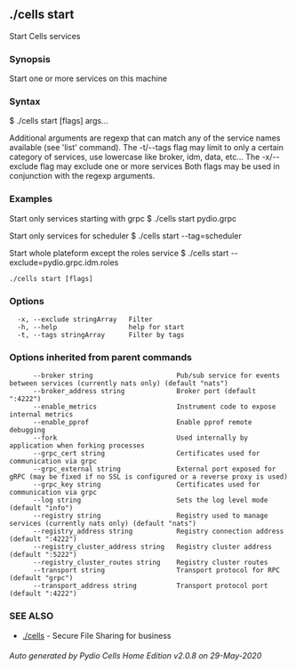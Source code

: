## ./cells start

Start Cells services

### Synopsis

Start one or more services on this machine

### Syntax

$ ./cells start [flags] args...

Additional arguments are regexp that can match any of the service names available (see 'list' command).
The -t/--tags flag may limit to only a certain category of services, use lowercase like broker, idm, data, etc...
The -x/--exclude flag may exclude one or more services
Both flags may be used in conjunction with the regexp arguments.

### Examples

Start only services starting with grpc
$ ./cells start pydio.grpc

Start only services for scheduler
$ ./cells start --tag=scheduler

Start whole plateform except the roles service
$ ./cells start --exclude=pydio.grpc.idm.roles



```
./cells start [flags]
```

### Options

```
  -x, --exclude stringArray   Filter
  -h, --help                  help for start
  -t, --tags stringArray      Filter by tags
```

### Options inherited from parent commands

```
      --broker string                     Pub/sub service for events between services (currently nats only) (default "nats")
      --broker_address string             Broker port (default ":4222")
      --enable_metrics                    Instrument code to expose internal metrics
      --enable_pprof                      Enable pprof remote debugging
      --fork                              Used internally by application when forking processes
      --grpc_cert string                  Certificates used for communication via grpc
      --grpc_external string              External port exposed for gRPC (may be fixed if no SSL is configured or a reverse proxy is used)
      --grpc_key string                   Certificates used for communication via grpc
      --log string                        Sets the log level mode (default "info")
      --registry string                   Registry used to manage services (currently nats only) (default "nats")
      --registry_address string           Registry connection address (default ":4222")
      --registry_cluster_address string   Registry cluster address (default ":5222")
      --registry_cluster_routes string    Registry cluster routes
      --transport string                  Transport protocol for RPC (default "grpc")
      --transport_address string          Transport protocol port (default ":4222")
```

### SEE ALSO

* [./cells](./cells)	 - Secure File Sharing for business

###### Auto generated by Pydio Cells Home Edition v2.0.8 on 29-May-2020
